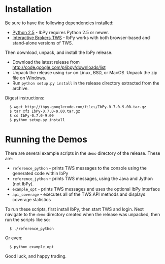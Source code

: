 # Installation #

Be sure to have the following dependencies installed:

  * [Python 2.5](http://www.python.org/download/releases/2.5/) - IbPy requires Python 2.5 or newer.
  * [Interactive Brokers TWS](http://www.interactivebrokers.com/en/control/twscontrol.php) - IbPy works with both browser-based and stand-alone versions of TWS.

Then download, unpack, and install the IbPy release.

  * Download the latest release from http://code.google.com/p/ibpy/downloads/list
  * Unpack the release using `tar` on Linux, BSD, or MacOS.  Unpack the zip file on Windows.
  * Run `python setup.py install` in the release directory extracted from the archive.

Digest instructions:
```
  $ wget http://ibpy.googlecode.com/files/IbPy-0.7.0-9.00.tar.gz
  $ tar xfz IbPy-0.7.0-9.00.tar.gz
  $ cd IbPy-0.7.0-9.00
  $ python setup.py install
```


# Running the Demos #

There are several example scripts in the `demo` directory of the
release.  These are:

  * `reference_python` - prints TWS messages to the console using the generated code within IbPy
  * `reference_jython` - prints TWS messages, using the Java and Jython (not IbPy).
  * `example_opt` - prints TWS messages and uses the optional IbPy interface
  * `api_coverage` - executes all of the TWS API methods and displays coverage statistics

To run these scripts, first install IbPy, then start TWS and login.
Next navigate to the `demo` directory created when the release was
unpacked, then run the scripts like so:

```
  $ ./reference_python
```

Or even:

```
  $ python example_opt
```


Good luck, and happy trading.